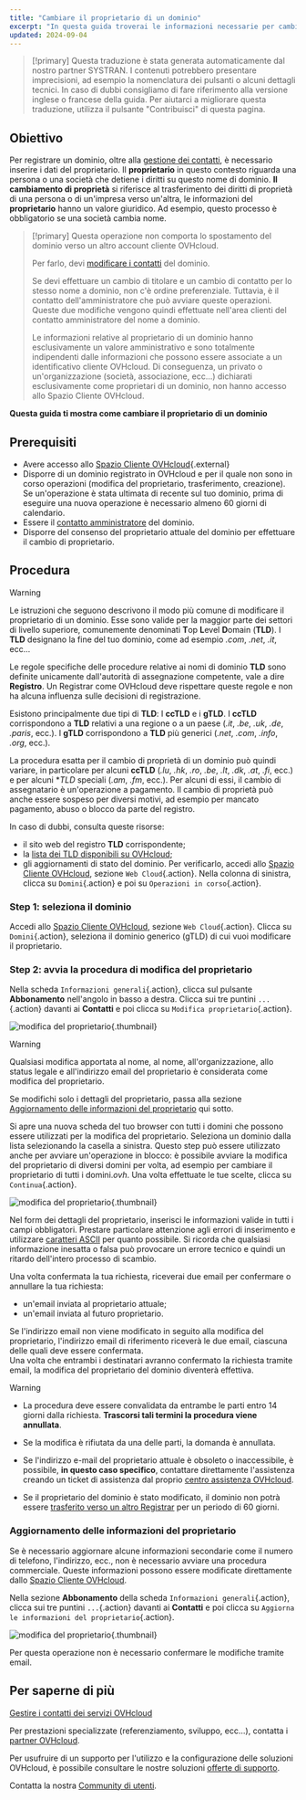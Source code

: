 ```yaml
---
title: "Cambiare il proprietario di un dominio"
excerpt: "In questa guida troverai le informazioni necessarie per cambiare il proprietario di un dominio"
updated: 2024-09-04
---
```


> [!primary]
> Questa traduzione è stata generata automaticamente dal nostro partner SYSTRAN. I contenuti potrebbero presentare imprecisioni, ad esempio la nomenclatura dei pulsanti o alcuni dettagli tecnici. In caso di dubbi consigliamo di fare riferimento alla versione inglese o francese della guida. Per aiutarci a migliorare questa traduzione, utilizza il pulsante "Contribuisci" di questa pagina.
>

## Obiettivo

Per registrare un dominio, oltre alla [gestione dei contatti](/pages/account_and_service_management/account_information/managing_contacts), è necessario inserire i dati del proprietario. Il **proprietario** in questo contesto riguarda una persona o una società che detiene i diritti su questo nome di dominio. **Il cambiamento di proprietà** si riferisce al trasferimento dei diritti di proprietà di una persona o di un'impresa verso un'altra, le informazioni del **proprietario** hanno un valore giuridico. Ad esempio, questo processo è obbligatorio se una società cambia nome.

> [!primary]
>Questa operazione non comporta lo spostamento del dominio verso un altro account cliente OVHcloud.
>
>Per farlo, devi [modificare i contatti](/pages/account_and_service_management/account_information/managing_contacts) del dominio.
>
> Se devi effettuare un cambio di titolare e un cambio di contatto per lo stesso nome a dominio, non c'è ordine preferenziale. Tuttavia, è il contatto dell'amministratore che può avviare queste operazioni. Queste due modifiche vengono quindi effettuate nell'area clienti del contatto amministratore del nome a dominio.
>
> Le informazioni relative al proprietario di un dominio hanno esclusivamente un valore amministrativo e sono totalmente indipendenti dalle informazioni che possono essere associate a un identificativo cliente OVHcloud. Di conseguenza, un privato o un'organizzazione (società, associazione, ecc...) dichiarati esclusivamente come proprietari di un dominio, non hanno accesso allo Spazio Cliente OVHcloud.
>

**Questa guida ti mostra come cambiare il proprietario di un dominio**

## Prerequisiti

- Avere accesso allo [Spazio Cliente OVHcloud](/links/manager){.external}
- Disporre di un dominio registrato in OVHcloud e per il quale non sono in corso operazioni (modifica del proprietario, trasferimento, creazione). Se un'operazione è stata ultimata di recente sul tuo dominio, prima di eseguire una nuova operazione è necessario almeno 60 giorni di calendario.
- Essere il [contatto amministratore](/pages/account_and_service_management/account_information/managing_contacts) del dominio.
- Disporre del consenso del proprietario attuale del dominio per effettuare il cambio di proprietario.

## Procedura

> [!warning]
>
> Le istruzioni che seguono descrivono il modo più comune di modificare il proprietario di un dominio. Esse sono valide per la maggior parte dei settori di livello superiore, comunemente denominati **T**op **L**evel **D**omain (**TLD**). 
>I **TLD** designano la fine del tuo dominio, come ad esempio *.com*, *.net*, *.it*, ecc...
>
> Le regole specifiche delle procedure relative ai nomi di dominio **TLD** sono definite unicamente dall'autorità di assegnazione competente, vale a dire **Registro**. Un Registrar come OVHcloud deve rispettare queste regole e non ha alcuna influenza sulle decisioni di registrazione.
>
> Esistono principalmente due tipi di **TLD**: I **ccTLD** e i **gTLD**. I **ccTLD** corrispondono a **TLD** relativi a una regione o a un paese (*.it*, *.be*, *.uk*, *.de*, *.paris*, ecc.). I **gTLD** corrispondono a **TLD** più generici (*.net*, *.com*, *.info*, *.org*, ecc.).
>
> La procedura esatta per il cambio di proprietà di un dominio può quindi variare, in particolare per alcuni **ccTLD** (*.lu*, *.hk*, *.ro*, *.be*, *.lt*, *.dk*, *.at*, *.fi*, ecc.) e per alcuni **TLD* speciali (*.am*, *.fm*, ecc.). Per alcuni di essi, il cambio di assegnatario è un'operazione a pagamento. Il cambio di proprietà può anche essere sospeso per diversi motivi, ad esempio per mancato pagamento, abuso o blocco da parte del registro. 
>
> In caso di dubbi, consulta queste risorse:
>
> - il sito web del registro **TLD** corrispondente;
> - la [lista dei TLD disponibili su OVHcloud](/links/web/domains-tld);
> - gli aggiornamenti di stato del dominio. Per verificarlo, accedi allo [Spazio Cliente OVHcloud](/links/manager), sezione `Web Cloud`{.action}. Nella colonna di sinistra, clicca su `Domini`{.action} e poi su `Operazioni in corso`{.action}.
>

### Step 1: seleziona il dominio

Accedi allo [Spazio Cliente OVHcloud](/links/manager), sezione `Web Cloud`{.action}. Clicca su `Domini`{.action}, seleziona il dominio generico (gTLD) di cui vuoi modificare il proprietario.

### Step 2: avvia la procedura di modifica del proprietario

Nella scheda `Informazioni generali`{.action}, clicca sul pulsante **Abbonamento** nell'angolo in basso a destra. Clicca sui tre puntini `...`{.action} davanti ai **Contatti** e poi clicca su `Modifica proprietario`{.action}.

![modifica del proprietario](/pages/assets/screens/control_panel/product-selection/web-cloud/domain-dns/general-information/change-owner.png){.thumbnail}

> [!warning]
>
> Qualsiasi modifica apportata al nome, al nome, all'organizzazione, allo status legale e all'indirizzo email del proprietario è considerata come modifica del proprietario.
>
> Se modifichi solo i dettagli del proprietario, passa alla sezione [Aggiornamento delle informazioni del proprietario](#updateownerinformation) qui sotto.
>

Si apre una nuova scheda del tuo browser con tutti i domini che possono essere utilizzati per la modifica del proprietario. Seleziona un dominio dalla lista selezionando la casella a sinistra. Questo step può essere utilizzato anche per avviare un'operazione in blocco: è possibile avviare la modifica del proprietario di diversi domini per volta, ad esempio per cambiare il proprietario di tutti i domini.*ovh*. Una volta effettuate le tue scelte, clicca su `Continua`{.action}.

![modifica del proprietario](/pages/assets/screens/control_panel/product-selection/web-cloud/domain-dns/general-information/available-domains.png){.thumbnail}

Nel form dei dettagli del proprietario, inserisci le informazioni valide in tutti i campi obbligatori. Prestare particolare attenzione agli errori di inserimento e utilizzare [caratteri ASCII](http://facweb.cs.depaul.edu/sjost/it212/documents/ascii-pr.htm) per quanto possibile. Si ricorda che qualsiasi informazione inesatta o falsa può provocare un errore tecnico e quindi un ritardo dell'intero processo di scambio.

Una volta confermata la tua richiesta, riceverai due email per confermare o annullare la tua richiesta:

- un'email inviata al proprietario attuale;
- un'email inviata al futuro proprietario.

Se l'indirizzo email non viene modificato in seguito alla modifica del proprietario, l'indirizzo email di riferimento riceverà le due email, ciascuna delle quali deve essere confermata.
<br>Una volta che entrambi i destinatari avranno confermato la richiesta tramite email, la modifica del proprietario del dominio diventerà effettiva.

> [!warning]
>
> - La procedura deve essere convalidata da entrambe le parti entro 14 giorni dalla richiesta. **Trascorsi tali termini la procedura viene annullata**.
>
> - Se la modifica è rifiutata da una delle parti, la domanda è annullata.
>
> - Se l'indirizzo e-mail del proprietario attuale è obsoleto o inaccessibile, è possibile, **in questo caso specifico**, contattare direttamente l'assistenza creando un ticket di assistenza dal proprio [centro assistenza OVHcloud](https://help.ovhcloud.com/csm?id=csm_get_help).
>
> - Se il proprietario del dominio è stato modificato, il dominio non potrà essere [trasferito verso un altro Registrar](/pages/web_cloud/domains/transfer_outgoing_domain) per un periodo di 60 giorni.

### Aggiornamento delle informazioni del proprietario <a name="updateownerinformation"></a>

Se è necessario aggiornare alcune informazioni secondarie come il numero di telefono, l'indirizzo, ecc., non è necessario avviare una procedura commerciale. Queste informazioni possono essere modificate direttamente dallo [Spazio Cliente OVHcloud](/links/manager).

Nella sezione **Abbonamento** della scheda `Informazioni generali`{.action}, clicca sui tre puntini `...`{.action} davanti ai **Contatti** e poi clicca su `Aggiorna le informazioni del proprietario`{.action}.

![modifica del proprietario](/pages/assets/screens/control_panel/product-selection/web-cloud/domain-dns/general-information/refresh-holder-information.png){.thumbnail}

Per questa operazione non è necessario confermare le modifiche tramite email.

## Per saperne di più

[Gestire i contatti dei servizi OVHcloud](/pages/account_and_service_management/account_information/managing_contacts)

Per prestazioni specializzate (referenziamento, sviluppo, ecc...), contatta i [partner OVHcloud](/links/partner).

Per usufruire di un supporto per l'utilizzo e la configurazione delle soluzioni OVHcloud, è possibile consultare le nostre soluzioni [offerte di supporto](/links/support).

Contatta la nostra [Community di utenti](/links/community).